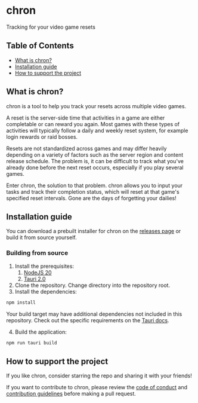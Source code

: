 # chron

Tracking for your video game resets

## Table of Contents

- [What is chron?](#what-is-chron)
- [Installation guide](#installation-guide)
- [How to support the project](#how-to-support-the-project)

## What is chron?

chron is a tool to help you track your resets across multiple video games.

A reset is the server-side time that activities in a game are either completable or can reward you again. Most games with these types of activities will typically follow a daily and weekly reset system, for example login rewards or raid bosses.

Resets are not standardized across games and may differ heavily depending on a variety of factors such as the server region and content release schedule. The problem is, it can be difficult to track what you've already done before the next reset occurs, especially if you play several games.

Enter chron, the solution to that problem. chron allows you to input your tasks and track their completion status, which will reset at that game's specified reset intervals. Gone are the days of forgetting your dailies!

## Installation guide

You can download a prebuilt installer for chron on the [releases page](https://github.com/ElijahKSmith/chron/releases) or build it from source yourself.

### Building from source

1. Install the prerequisites:
   1. [NodeJS 20](https://nodejs.org/en/download/)
   2. [Tauri 2.0](https://tauri.app/start/prerequisites/)
2. Clone the repository. Change directory into the repository root.
3. Install the dependencies:

```bash
npm install
```

Your build target may have additional dependencies not included in this repository. Check out the specific requirements on the [Tauri docs](https://tauri.app/distribute/).

4. Build the application:

```bash
npm run tauri build
```

## How to support the project

If you like chron, consider starring the repo and sharing it with your friends!

If you want to contribute to chron, please review the [code of conduct](CODE_OF_CONDUCT.md) and [contribution guidelines](CONTRIBUTING.md) before making a pull request.
